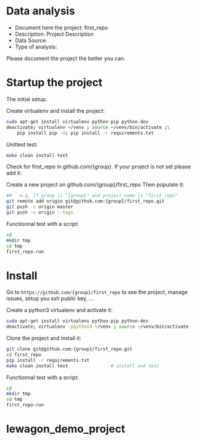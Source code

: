 # Data analysis
- Document here the project: first_repo
- Description: Project Description
- Data Source:
- Type of analysis:

Please document the project the better you can.

# Startup the project

The initial setup.

Create virtualenv and install the project:
```bash
sudo apt-get install virtualenv python-pip python-dev
deactivate; virtualenv ~/venv ; source ~/venv/bin/activate ;\
    pip install pip -U; pip install -r requirements.txt
```

Unittest test:
```bash
make clean install test
```

Check for first_repo in github.com/{group}. If your project is not set please add it:

Create a new project on github.com/{group}/first_repo
Then populate it:

```bash
##   e.g. if group is "{group}" and project_name is "first_repo"
git remote add origin git@github.com:{group}/first_repo.git
git push -u origin master
git push -u origin --tags
```

Functionnal test with a script:

```bash
cd
mkdir tmp
cd tmp
first_repo-run
```

# Install

Go to `https://github.com/{group}/first_repo` to see the project, manage issues,
setup you ssh public key, ...

Create a python3 virtualenv and activate it:

```bash
sudo apt-get install virtualenv python-pip python-dev
deactivate; virtualenv -ppython3 ~/venv ; source ~/venv/bin/activate
```

Clone the project and install it:

```bash
git clone git@github.com:{group}/first_repo.git
cd first_repo
pip install -r requirements.txt
make clean install test                # install and test
```
Functionnal test with a script:

```bash
cd
mkdir tmp
cd tmp
first_repo-run
```
# lewagon_demo_project
